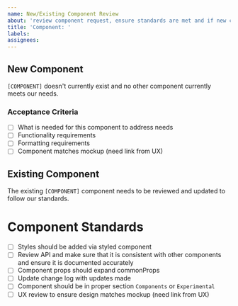 ```yaml
---
name: New/Existing Component Review
about: 'review component request, ensure standards are met and if new component gather requirements'
title: 'Component: '
labels:
assignees:
---
```


## New Component

`[COMPONENT]` doesn't currently exist and no other component currently meets our needs.

### Acceptance Criteria

- [ ] What is needed for this component to address needs
- [ ] Functionality requirements
- [ ] Formatting requirements
- [ ] Component matches mockup (need link from UX)

## Existing Component

The existing `[COMPONENT]` component needs to be reviewed and updated to follow our standards.

# Component Standards

- [ ] Styles should be added via styled component
- [ ] Review API and make sure that it is consistent with other components and ensure it is documented accurately
- [ ] Component props should expand commonProps
- [ ] Update change log with updates made
- [ ] Component should be in proper section `Components` or `Experimental`
- [ ] UX review to ensure design matches mockup (need link from UX)
